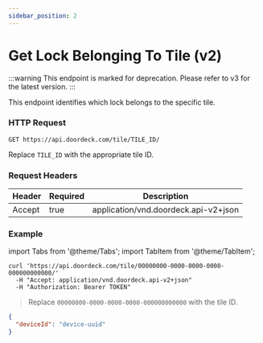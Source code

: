 ```yaml
---
sidebar_position: 2
---
```


# Get Lock Belonging To Tile (v2)

:::warning
This endpoint is marked for deprecation. Please refer to v3 for the latest version.
:::

This endpoint identifies which lock belongs to the specific tile.

### HTTP Request

`GET https://api.doordeck.com/tile/TILE_ID/`

Replace `TILE_ID` with the appropriate tile ID.

### Request Headers

| Header | Required | Description                          |
|--------|----------|--------------------------------------|
| Accept | true     | application/vnd.doordeck.api-v2+json |


### Example

import Tabs from '@theme/Tabs';
import TabItem from '@theme/TabItem';

<Tabs>
<TabItem value="shell" label="Request">

```shell title="CURL"
curl 'https://api.doordeck.com/tile/00000000-0000-0000-0000-000000000000/'
  -H "Accept: application/vnd.doordeck.api-v2+json"
  -H "Authorization: Bearer TOKEN"
```

> Replace `00000000-0000-0000-0000-000000000000` with the tile ID.

</TabItem>
<TabItem value="json" label="Response">

```json title="JSON"
{
  "deviceId": "device-uuid"
}
```

</TabItem>
</Tabs>
